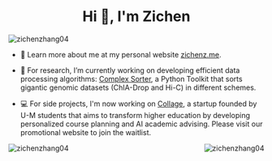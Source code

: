 <h1 align="center">Hi 👋, I'm Zichen</h1>

<p align="left"> <img src="https://komarev.com/ghpvc/?username=zichenzhang04&label=Profile%20views&color=0e75b6&style=flat" alt="zichenzhang04" /> </p>

- 👤 Learn more about me at my personal website [zichenz.me](https://www.zichenz.me/).

- 🔭 For research, I’m currently working on developing efficient data processing algorithms: [Complex Sorter](https://github.com/minjikimlab/complex-sorter), a Python Toolkit that sorts gigantic genomic datasets (ChIA-Drop and Hi-C) in different schemes.

- 💻 For side projects, I'm now working on [Collage](https://collageapp.info/), a startup founded by U-M students that aims to transform higher education by developing personalized course planning and AI academic advising. Please visit our promotional website to join the waitlist.

<p><img align="left" src="https://github-readme-stats-git-master-zichenzhang04s-projects.vercel.app/api/top-langs?username=zichenzhang04&show_icons=true&locale=en&layout=compact&langs_count=10&hide_progress=true" alt="zichenzhang04" /></p>

<p><img align="right" src="https://github-readme-stats-git-master-zichenzhang04s-projects.vercel.app/api?username=zichenzhang04&show_icons=true&locale=en&include_all_commits=true&rank_icon=github" alt="zichenzhang04" /></p>

